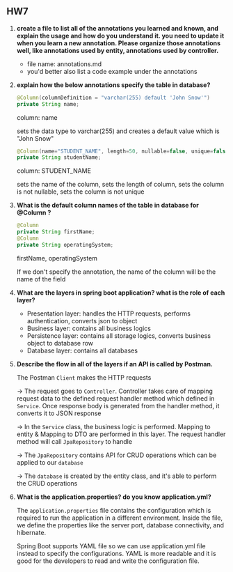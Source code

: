 ## HW7 

1. **create a file to list all of the annotations you learned and known, and explain the usage and how do you understand it. you need to update it when you learn a new annotation. Please organize those annotations well, like annotations used by entity, annotations used by controller.**

    - file name: annotations.md
    - you'd better also list a code example under the annotations

2. **explain how the below annotations specify the table in database?**

   ```java
   @Column(columnDefinition = "varchar(255) default 'John Snow'")
   private String name;
   ```

   column: name

   sets the data type to varchar(255) and creates a default value which is "John Snow"

   ```java
   @Column(name="STUDENT_NAME", length=50, nullable=false, unique=false)
   private String studentName;
   
   ```

   column: STUDENT_NAME

   sets the name of the column, sets the length of column, sets the column is not nullable, sets the column is not unique

3. **What is the default column names of the table in database for @Column ?**

   ```java
   @Column
   private String firstName;
   @Column
   private String operatingSystem;
   ```

   firstName, operatingSystem

   If we don't specify the annotation, the name of the column will be the name of the field

4. **What are the layers in spring boot application? what is the role of each layer?**

    - Presentation layer: handles the HTTP requests, performs authentication, converts json to object
    - Business layer: contains all business logics
    - Persistence layer: contains all storage logics, converts business object to database row
    - Database layer: contains all databases

5. **Describe the flow in all of the layers if an API is called by Postman.**

   The Postman `Client` makes the HTTP requests

   -> The request goes to `Controller`. Controller takes care of mapping request data to the defined request handler method which defined in `Service`. Once response body is generated from the handler method, it converts it to JSON response

   -> In the `Service` class, the business logic is performed. Mapping to entity & Mapping to DTO are performed in this layer.  The request handler method will call `JpaRepository` to handle

   -> The `JpaRepository` contains API for CRUD operations which can be applied to our `database`

   -> The `database` is created by the entity class, and it's able to perform the CRUD operations

6. **What is the application.properties? do you know application.yml?**

   The `application.properties` file contains the configuration which is required to run the application in a different environment. Inside the file, we define the properties like the server port, database connectivity, and hibernate.

   Spring Boot supports YAML file so we can use application.yml file instead to specify the configurations. YAML is more readable and it is good for the developers to read and write the configuration file.
